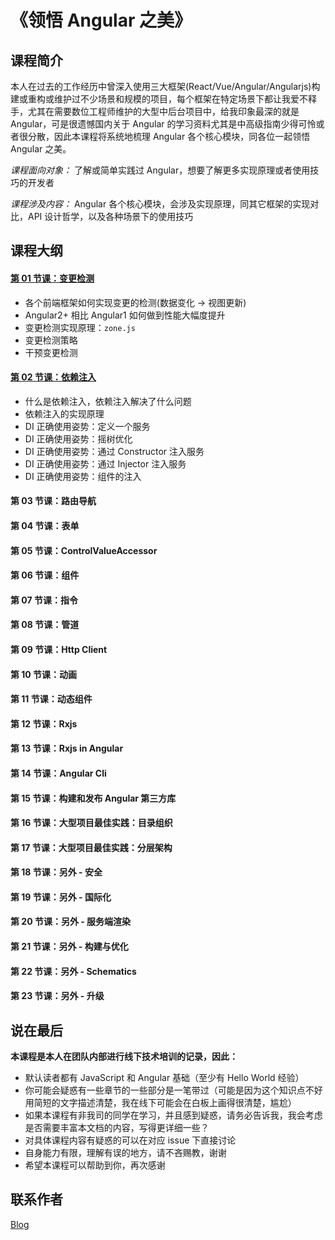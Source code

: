 # 《领悟 Angular 之美》

## 课程简介
 本人在过去的工作经历中曾深入使用三大框架(React/Vue/Angular/Angularjs)构建或重构或维护过不少场景和规模的项目，每个框架在特定场景下都让我爱不释手，尤其在需要数位工程师维护的大型中后台项目中，给我印象最深的就是 Angular，可是很遗憾国内关于 Angular 的学习资料尤其是中高级指南少得可怜或者很分散，因此本课程将系统地梳理 Angular 各个核心模块，同各位一起领悟 Angular 之美。

*课程面向对象：* 了解或简单实践过 Angular，想要了解更多实现原理或者使用技巧的开发者

*课程涉及内容：* Angular 各个核心模块，会涉及实现原理，同其它框架的实现对比，API 设计哲学，以及各种场景下的使用技巧


## 课程大纲

#### [第 01 节课：变更检测](https://github.com/olivewind/angular-deep/issues/1)
 * 各个前端框架如何实现变更的检测(数据变化 -> 视图更新)
 * Angular2+ 相比 Angular1 如何做到性能大幅度提升
 * 变更检测实现原理：`zone.js`
 * 变更检测策略
 * 干预变更检测

#### [第 02 节课：依赖注入](https://github.com/olivewind/angular-deep/issues/2)

* 什么是依赖注入，依赖注入解决了什么问题
* 依赖注入的实现原理
* DI 正确使用姿势：定义一个服务
* DI 正确使用姿势：摇树优化
* DI 正确使用姿势：通过 Constructor 注入服务
* DI 正确使用姿势：通过 Injector 注入服务
* DI 正确使用姿势：组件的注入

#### 第 03 节课：路由导航

#### 第 04 节课：表单

#### 第 05 节课：ControlValueAccessor

#### 第 06 节课：组件

#### 第 07 节课：指令

#### 第 08 节课：管道

#### 第 09 节课：Http Client

#### 第 10 节课：动画

#### 第 11 节课：动态组件

#### 第 12 节课：Rxjs

#### 第 13 节课：Rxjs in Angular

#### 第 14 节课：Angular Cli

#### 第 15 节课：构建和发布 Angular 第三方库

#### 第 16 节课：大型项目最佳实践：目录组织

#### 第 17 节课：大型项目最佳实践：分层架构

#### 第 18 节课：另外 - 安全

#### 第 19 节课：另外 - 国际化

#### 第 20 节课：另外 - 服务端渲染

#### 第 21 节课：另外 - 构建与优化

#### 第 22 节课：另外 - Schematics

#### 第 23 节课：另外 - 升级


## 说在最后

**本课程是本人在团队内部进行线下技术培训的记录，因此：**

* 默认读者都有 JavaScript 和 Angular 基础（至少有 Hello World 经验）
* 你可能会疑惑有一些章节的一些部分是一笔带过（可能是因为这个知识点不好用简短的文字描述清楚，我在线下可能会在白板上画得很清楚，尴尬）
* 如果本课程有非我司的同学在学习，并且感到疑惑，请务必告诉我，我会考虑是否需要丰富本文档的内容，写得更详细一些？
* 对具体课程内容有疑惑的可以在对应 issue 下直接讨论
* 自身能力有限，理解有误的地方，请不吝赐教，谢谢
* 希望本课程可以帮助到你，再次感谢

## 联系作者

[Blog](http://blog.olivewind.com/)

